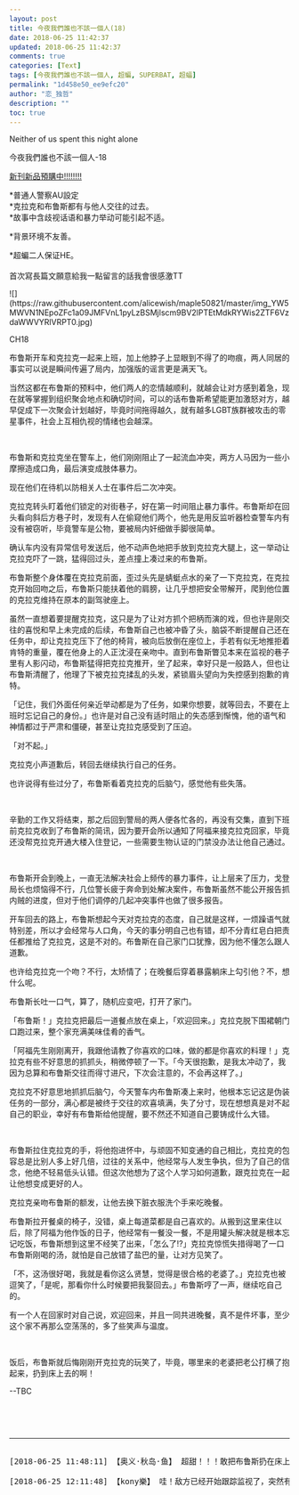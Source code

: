 ```yaml
---
layout: post
title: 今夜我們誰也不該一個人(18)
date: 2018-06-25 11:42:37
updated: 2018-06-25 11:42:37
comments: true
categories: [Text]
tags: [今夜我們誰也不該一個人, 超蝙, SUPERBAT, 超蝠]
permalink: "1d458e50_ee9efc20"
author: "恋_独哲"
description: ""
toc: true
---
```


<p>Neither of us spent this night alone</p> 
<p>今夜我們誰也不該一個人-18</p> 
<p><a target="_blank" rel="nofollow" href="https://www.weibo.com/2706868565/Gld7V2bnl?type=comment&amp;sudaref=www.weibo.com"  >新刊新品預購中!!!!!!!!</a></p> 
<p>*普通人警察AU設定<br />*克拉克和布鲁斯都有与他人交往的过去。&nbsp;<br />*故事中含歧视话语和暴力举动可能引起不适。</p> 
<p>*背景环境不友善。</p> 
<p>*超蝙二人保证HE。<br /><br />首次寫長篇文願意給我一點留言的話我會很感激TT</p> 
<p>
![](https://raw.githubusercontent.com/alicewish/maple50821/master/img_YW5MWVN1NEpoZFc1a09JMFVnL1pyLzBSMjlscm9BV2lPTEtMdkRYWis2ZTF6VzdaWWVYRlVRPT0.jpg)
<br /></p> 
<p>CH18</p> 
<p>布鲁斯开车和克拉克一起来上班，加上他脖子上显眼到不得了的吻痕，两人同居的事实可以说是瞬间传遍了局内，加强版的谣言更是满天飞。</p> 
<p>当然这都在布鲁斯的预料中，他们两人的恋情越顺利，就越会让对方感到着急，现在就等掌握到组织聚会地点和确切时间，可以的话布鲁斯希望能更加激怒对方，越早促成下一次聚会计划越好，毕竟时间拖得越久，就有越多LGBT族群被攻击的零星事件，社会上互相仇视的情绪也会越深。</p> 
<p>&nbsp;</p> 
<p>布鲁斯和克拉克坐在警车上，他们刚刚阻止了一起流血冲突，两方人马因为一些小摩擦造成口角，最后演变成肢体暴力。</p> 
<p>现在他们在待机以防相关人士在事件后二次冲突。</p> 
<p>克拉克转头盯着他们锁定的对街巷子，好在第一时间阻止暴力事件。布鲁斯却在回头看向斜后方巷子时，发现有人在偷窥他们两个，他先是用反监听器检查警车内有没有被窃听，毕竟警车是公物，要被局内奸细做手脚很简单。</p> 
<p>确认车内没有异常信号发送后，他不动声色地把手放到克拉克大腿上，这一举动让克拉克吓了一跳，猛得回过头，差点撞上凑过来的布鲁斯。</p> 
<p>布鲁斯整个身体覆在克拉克前面，歪过头先是蜻蜓点水的亲了一下克拉克，在克拉克开始回吻之后，布鲁斯只能扶着他的肩膀，让几乎想把安全带解开，爬到他位置的克拉克维持在原本的副驾驶座上。</p> 
<p>虽然一直想着要提醒克拉克，这只是为了让对方抓个把柄而演的戏，但也许是刚交往的喜悦和早上未完成的后续，布鲁斯自己也被冲昏了头，脑袋不断提醒自己还在任务中，却让克拉克压下了他的椅背，被向后放倒在座位上，手若有似无地推拒着肯特的重量，覆在他身上的人正沈浸在亲吻中。直到布鲁斯瞥见本来在监视的巷子里有人影闪动，布鲁斯猛得把克拉克推开，坐了起来，幸好只是一般路人，但也让布鲁斯清醒了，他理了下被克拉克揉乱的头发，紧锁眉头望向为失控感到抱歉的肯特。</p> 
<p>「记住，我们外面任何亲近举动都是为了任务，如果你想要，就等回去，不要在上班时忘记自己的身份。」也许是对自己没有适时阻止的失态感到惭愧，他的语气和神情都过于严肃和僵硬，甚至让克拉克感受到了压迫。</p> 
<p>「对不起。」</p> 
<p>克拉克小声道歉后，转回去继续执行自己的任务。</p> 
<p>也许说得有些过分了，布鲁斯看着克拉克的后脑勺，感觉他有些失落。</p> 
<p>&nbsp;</p> 
<p>辛勤的工作又将结束，那之后回到警局的两人便各忙各的，再没有交集，直到下班前克拉克收到了布鲁斯的简讯，因为要开会所以通知了阿福来接克拉克回家，毕竟还没帮克拉克开通大楼入住登记，一些需要生物认证的门禁没办法让他自己通过。</p> 
<p>&nbsp;</p> 
<p>布鲁斯开会到晚上，一直无法解决社会上频传的暴力事件，让上层来了压力，戈登局长也烦恼得不行，几位警长疲于奔命到处解决案件，布鲁斯虽然不能公开报告抓内贼的进度，但对于他们调停的几起冲突事件也做了很多报告。</p> 
<p>开车回去的路上，布鲁斯想起今天对克拉克的态度，自己就是这样，一烦躁语气就特别差，所以才会经常与人口角，今天的事分明自己也有错，却不分青红皂白把责任都推给了克拉克，这是不对的。布鲁斯在自己家门口犹豫，因为他不懂怎么跟人道歉。</p> 
<p>也许给克拉克一个吻？不行，太矫情了；在晚餐后穿着暴露躺床上勾引他？不，想什么呢。</p> 
<p>布鲁斯长吐一口气，算了，随机应变吧，打开了家门。</p> 
<p>「布鲁斯！」克拉克把最后一道餐点放在桌上，「欢迎回来。」克拉克脱下围裙朝门口跑过来，整个家充满美味佳肴的香气。</p> 
<p>「阿福先生刚刚离开，我跟他请教了你喜欢的口味，做的都是你喜欢的料理！」克拉克有些不好意思的抓抓头，稍微停顿了一下。「今天很抱歉，是我太冲动了，我因为总算和布鲁斯交往而得寸进尺，下次会注意的，不会再这样了。」</p> 
<p>克拉克不好意思地抓抓后脑勺，今天警车内布鲁斯凑上来时，他根本忘记这是伪装任务的一部分，满心都是被终于交往的欢喜填满，失了分寸，现在想想真是对不起自己的职业，幸好有布鲁斯给他提醒，要不然还不知道自己要铸成什么大错。</p> 
<p>&nbsp;</p> 
<p>布鲁斯拉住克拉克的手，将他抱进怀中，与顽固不知变通的自己相比，克拉克的包容总是比别人多上好几倍，过往的关系中，他经常与人发生争执，但为了自己的信念，他绝不轻易低头认错。但这次他想为了这个人学习如何道歉，跟克拉克在一起让他想变成更好的人。</p> 
<p>克拉克亲吻布鲁斯的额发，让他去换下脏衣服洗个手来吃晚餐。</p> 
<p>布鲁斯拉开餐桌的椅子，没错，桌上每道菜都是自己喜欢的。从搬到这里来住以后，除了阿福为他作饭的日子，他经常有一餐没一餐，不是用罐头解决就是根本忘记吃饭，布鲁斯想到这里不经笑了出来，「怎么了!?」克拉克惊慌失措得喝了一口布鲁斯刚喝的汤，就怕是自己放错了盐巴的量，让对方见笑了。</p> 
<p>「不，这汤很好喝，我就是看你这么贤慧，觉得是很合格的老婆了。」克拉克也被逗笑了，「是呢，那看你什么时候要把我娶回去。」布鲁斯哼了一声，继续吃自己的。</p> 
<p>有一个人在回家时对自己说，欢迎回来，并且一同共进晚餐，真不是件坏事，至少这个家不再那么空荡荡的，多了些笑声与温度。</p> 
<p>&nbsp;</p> 
<p>饭后，布鲁斯就后悔刚刚开克拉克的玩笑了，毕竟，哪里来的老婆把老公打横了抱起来，扔到床上去的啊！</p> 
<p>--TBC</p> 
<p>&nbsp;</p> 
<p><br /></p>

---

<pre>

[2018-06-25 11:48:11] 【奥义·秋岛·鱼】 超甜！！！敢把布鲁斯扔在床上克拉克怕不是飘了hhhhh

[2018-06-25 12:11:48] 【kony樂】 哇！敌方已经开始跟踪监视了，突然有些担心阿福爷爷

</pre>
